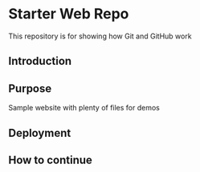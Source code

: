 # Starter Web Repo

This repository is for showing how Git and GitHub work

## Introduction

## Purpose

Sample website with plenty of files for demos

## Deployment

## How to continue

